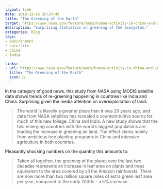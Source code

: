 ```yaml
---
layout: link
date: 2019-12-16 20:24:49
title: "The Greening of the Earth"
target: https://www.nasa.gov/feature/ames/human-activity-in-china-and-india-dominates-the-greening-of-earth-nasa-study-shows
description: "Surprising statistics on greening of the ecosystem."
categories: blog
tags:
- environment
- satellite
- China
- India

links:
- url: https://www.nasa.gov/feature/ames/human-activity-in-china-and-india-dominates-the-greening-of-earth-nasa-study-shows
  title: "The Greening of the Earth"
  icon: 🌳
---
```


In the category of good news, this study from NASA using MODIS satellite data shows trends of re-greening happening in countries like India and China. Surprising given the media attention on overexploitation of land:

> The world is literally a greener place than it was 20 years ago, and data from NASA satellites has revealed a counterintuitive source for much of this new foliage: China and India. A new study shows that the two emerging countries with the world’s biggest populations are leading the increase in greening on land. The effect stems mainly from ambitious tree planting programs in China and intensive agriculture in both countries.

Pleasantly shocking numbers on the quantity this amounts to:

> Taken all together, the greening of the planet over the last two decades represents an increase in leaf area on plants and trees equivalent to the area covered by all the Amazon rainforests. There are now more than two million square miles of extra green leaf area per year, compared to the early 2000s – a 5% increase.
